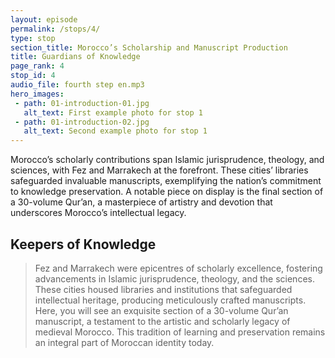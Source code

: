 ```yaml
---
layout: episode
permalink: /stops/4/
type: stop
section_title: Morocco’s Scholarship and Manuscript Production
title: Guardians of Knowledge
page_rank: 4
stop_id: 4
audio_file: fourth step en.mp3
hero_images:
 - path: 01-introduction-01.jpg
   alt_text: First example photo for stop 1
 - path: 01-introduction-02.jpg
   alt_text: Second example photo for stop 1
---
```


Morocco’s scholarly contributions span Islamic jurisprudence, theology, and sciences, with Fez and Marrakech at the forefront. These cities’ libraries safeguarded invaluable manuscripts, exemplifying the nation’s commitment to knowledge preservation. A notable piece on display is the final section of a 30-volume Qur’an, a masterpiece of artistry and devotion that underscores Morocco’s intellectual legacy.
## Keepers of Knowledge

> Fez and Marrakech were epicentres of scholarly excellence, fostering advancements in Islamic jurisprudence, theology, and the sciences. These cities housed libraries and institutions that safeguarded intellectual heritage, producing meticulously crafted manuscripts. Here, you will see an exquisite section of a 30-volume Qur’an manuscript, a testament to the artistic and scholarly legacy of medieval Morocco. This tradition of learning and preservation remains an integral part of Moroccan identity today.

